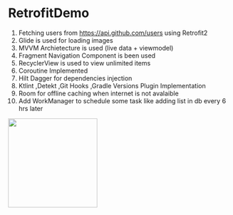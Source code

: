 # RetrofitDemo
1. Fetching users from https://api.github.com/users using Retrofit2
2. Glide is used for loading images
3. MVVM Archietecture is used (live data + viewmodel)
4. Fragment Navigation Component is been used
5. RecyclerView is used to view unlimited items
6. Coroutine Implemented
7. Hilt Dagger for dependencies injection
8. Ktlint ,Detekt ,Git Hooks ,Gradle Versions Plugin Implementation
9. Room for offline caching when internet is not avalaible
10. Add WorkManager to schedule some task like adding list in db every 6 hrs later

<img src="https://github.com/MuhammadAliGhaffar/RetrofitDemo/blob/master/screenshot/demo.gif" width="200">
